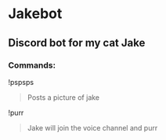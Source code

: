 # Jakebot
## Discord bot for my cat Jake
### Commands:
!pspsps
> Posts a picture of jake

!purr
> Jake will join the voice channel and purr
